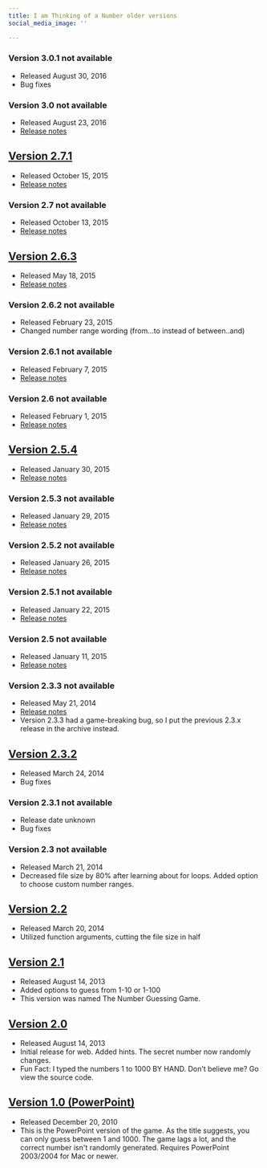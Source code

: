 ```yaml
---
title: I am Thinking of a Number older versions
social_media_image: ''

---
```

### Version 3.0.1 not available

* Released August 30, 2016
* Bug fixes

### Version 3.0 not available

* Released August 23, 2016
* [Release notes](/blog/i-am-thinking-of-a-number-version-3.0-released/)

## [Version 2.7.1](https://timtree.github.io/i-am-thinking-of-a-number/archive/2.7.1)

* Released October 15, 2015
* [Release notes](/blog/the-buttons-are-fixed-i-am-thinking-of-a-number-v2.7.1/)

### Version 2.7 not available

* Released October 13, 2015
* [Release notes](/blog/i-am-thinking-of-a-number-version-2.7/)

## [Version 2.6.3](https://timtree.github.io/i-am-thinking-of-a-number/archive/2.6.3)

* Released May 18, 2015
* [Release notes](/blog/i-am-thinking-of-a-number-version-2.6.3/)

### Version 2.6.2 not available

* Released February 23, 2015
* Changed number range wording (from...to instead of between..and)

### Version 2.6.1 not available

* Released February 7, 2015
* [Release notes](/blog/i-am-thinking-of-a-number-version-2.6.1/)

### Version 2.6 not available

* Released February 1, 2015
* [Release notes](/blog/i-am-thinking-of-a-number-version-2.6/)

## [Version 2.5.4](https://timtree.github.io/i-am-thinking-of-a-number/archive/2.5.4)

* Released January 30, 2015
* [Release notes](/blog/i-am-thinking-of-a-number-update-2.5.3-and-2.5.4/)

### Version 2.5.3 not available

* Released January 29, 2015
* [Release notes](/blog/i-am-thinking-of-a-number-update-2.5.3-and-2.5.4/)

### Version 2.5.2 not available

* Released January 26, 2015
* [Release notes](/blog/i-am-thinking-of-a-number-update-2.5.2/)

### Version 2.5.1 not available

* Released January 22, 2015
* [Release notes](/blog/i-am-thinking-of-a-number-update-version-2.5.1/)

### Version 2.5 not available

* Released January 11, 2015
* [Release notes](/blog/i-am-thinking-of-a-number-update-version-2.5/)

### Version 2.3.3 not available

* Released May 21, 2014
* [Release notes](/blog/i-am-thinking-of-a-number-update-version-2.3.3/)
* Version 2.3.3 had a game-breaking bug, so I put the previous 2.3.x release in the archive instead.

## [Version 2.3.2](https://timtree.github.io/i-am-thinking-of-a-number/archive/2.3.2)

* Released March 24, 2014
* Bug fixes

### Version 2.3.1 not available

* Release date unknown
* Bug fixes

### Version 2.3 not available

* Released March 21, 2014
* Decreased file size by 80% after learning about for loops. Added option to choose custom number ranges.

## [Version 2.2](https://timtree.github.io/i-am-thinking-of-a-number/archive/2.2)

* Released March 20, 2014
* Utilized function arguments, cutting the file size in half

## [Version 2.1](https://timtree.github.io/i-am-thinking-of-a-number/archive/2.1)

* Released August 14, 2013
* Added options to guess from 1-10 or 1-100
* This version was named The Number Guessing Game.

## [Version 2.0](https://timtree.github.io/i-am-thinking-of-a-number/archive/2.0)

* Released August 14, 2013
* Initial release for web. Added hints. The secret number now randomly changes.
* Fun Fact: I typed the numbers 1 to 1000 BY HAND. Don't believe me?  Go view the source code.

## [Version 1.0 (PowerPoint)](https://timtree.github.io/download/1-to-1000/?ver=1.0)

* Released December 20, 2010
* This is the PowerPoint version of the game. As the title suggests, you can only guess between 1 and 1000. The game lags a lot, and the correct number isn't randomly generated. Requires PowerPoint 2003/2004 for Mac or newer.
